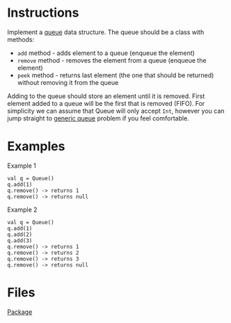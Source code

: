 # Instructions
Implement a [queue](https://en.wikipedia.org/wiki/Queue_(abstract_data_type)) data structure. The queue should be a class with methods:
* `add` method - adds element to a queue (enqueue the element)
* `remove` method - removes the element from a queue (enqueue the element)
* `peek` method - returns last element (the one that should be returned) without removing it from the queue

Adding to the queue should store an element until it is removed. First element added to a queue will be the first that is removed (FIFO).
For simplicity we can assume that Queue will only accept `Int`, however you can jump straight to
[generic queue](../genericqueue/GenericQueue.md) problem if you feel comfortable.


# Examples
Example 1
```
val q = Queue()
q.add(1)
q.remove() -> returns 1
q.remove() -> returns null
```

Example 2
```
val q = Queue()
q.add(1)
q.add(2)
q.add(3)
q.remove() -> returns 1
q.remove() -> returns 2
q.remove() -> returns 3
q.remove() -> returns null
```

# Files
[Package](.)
